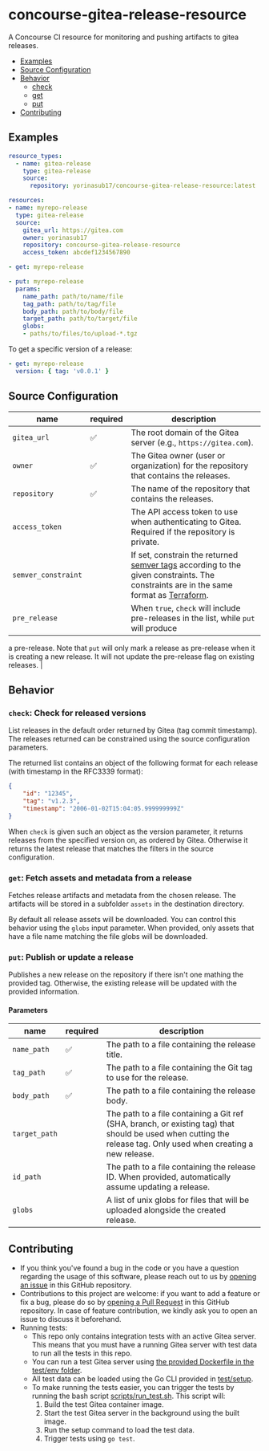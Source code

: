 # concourse-gitea-release-resource

A Concourse CI resource for monitoring and pushing artifacts to gitea releases.

- [Examples](#examples)
- [Source Configuration](#source-configuration)
- [Behavior](#behavior)
    - [check](#check-check-for-released-versions)
    - [get](#get-fetch-assets-and-metadata-from-a-release)
    - [put](#put-publish-or-update-a-release)
- [Contributing](#contributing)


## Examples

``` yaml
resource_types:
  - name: gitea-release
    type: gitea-release
    source:
      repository: yorinasub17/concourse-gitea-release-resource:latest

resources:
- name: myrepo-release
  type: gitea-release
  source:
    gitea_url: https://gitea.com
    owner: yorinasub17
    repository: concourse-gitea-release-resource
    access_token: abcdef1234567890
```

``` yaml
- get: myrepo-release
```

``` yaml
- put: myrepo-release
  params:
    name_path: path/to/name/file
    tag_path: path/to/tag/file
    body_path: path/to/body/file
    target_path: path/to/target/file
    globs:
    - paths/to/files/to/upload-*.tgz
```

To get a specific version of a release:

``` yaml
- get: myrepo-release
  version: { tag: 'v0.0.1' }
```

## Source Configuration

| name                | required | description                                                                                                                                                                                                                     |
|---------------------|----------|---------------------------------------------------------------------------------------------------------------------------------------------------------------------------------------------------------------------------------|
| `gitea_url`         | ✅       | The root domain of the Gitea server (e.g., `https://gitea.com`).                                                                                                                                                                |
| `owner`             | ✅       | The Gitea owner (user or organization) for the repository that contains the releases.                                                                                                                                           |
| `repository`        | ✅       | The name of the repository that contains the releases.                                                                                                                                                                          |
| `access_token`      |          | The API access token to use when authenticating to Gitea. Required if the repository is private.                                                                                                                                |
| `semver_constraint` |          | If set, constrain the returned [semver tags](https://semver.org/) according to the given constraints. The constraints are in the same format as [Terraform](https://www.terraform.io/language/expressions/version-constraints). |
| `pre_release`       |          | When `true`, `check` will include pre-releases in the list, while `put` will produce
a pre-release. Note that `put` will only mark a release as pre-release when it is creating a new release. It will not
update the pre-release flag on existing releases. |

## Behavior

### `check`: Check for released versions

List releases in the default order returned by Gitea (tag commit timestamp). The releases returned can be constrained
using the source configuration parameters.

The returned list contains an object of the following format for each release (with timestamp in the RFC3339 format):

```json
{
    "id": "12345",
    "tag": "v1.2.3",
    "timestamp": "2006-01-02T15:04:05.999999999Z"
}
```

When `check` is given such an object as the version parameter, it returns releases from the specified version on, as
ordered by Gitea. Otherwise it returns the latest release that matches the filters in the source configuration.

### `get`: Fetch assets and metadata from a release

Fetches release artifacts and metadata from the chosen release. The artifacts will be stored in a subfolder `assets` in
the destination directory.

By default all release assets will be downloaded. You can control this behavior using the `globs` input parameter. When
provided, only assets that have a file name matching the file globs will be downloaded.

### `put`: Publish or update a release

Publishes a new release on the repository if there isn't one mathing the provided tag. Otherwise, the existing release
will be updated with the provided information.

#### Parameters

| name          | required | description                                                                                                                                                     |
|---------------|----------|-----------------------------------------------------------------------------------------------------------------------------------------------------------------|
| `name_path`   | ✅       | The path to a file containing the release title.                                                                                                                |
| `tag_path`    | ✅       | The path to a file containing the Git tag to use for the release.                                                                                               |
| `body_path`   | ✅       | The path to a file containing the release body.                                                                                                                 |
| `target_path` |          | The path to a file containing a Git ref (SHA, branch, or existing tag) that should be used when cutting the release tag. Only used when creating a new release. |
| `id_path`     |          | The path to a file containing the release ID. When provided, automatically assume updating a release.                                                           |
| `globs`       |          | A list of unix globs for files that will be uploaded alongside the created release.                                                                             |

## Contributing

* If you think you've found a bug in the code or you have a question regarding the usage of this software, please reach
  out to us by [opening an issue](https://github.com/yorinasub17/concourse-gitea-release-resource/issues) in this GitHub
  repository.
* Contributions to this project are welcome: if you want to add a feature or fix a bug, please do so by [opening a Pull
  Request](https://github.com/yorinasub17/concourse-gitea-release-resource/pulls) in this GitHub repository. In case of
  feature contribution, we kindly ask you to open an issue to discuss it beforehand.
* Running tests:
    * This repo only contains integration tests with an active Gitea server. This means that you must have a running
      Gitea server with test data to run all the tests in this repo.
    * You can run a test Gitea server using [the provided Dockerfile in the test/env folder](/test/env).
    * All test data can be loaded using the Go CLI provided in [test/setup](/test/setup).
    * To make running the tests easier, you can trigger the tests by running the bash script
      [scripts/run_test.sh](/scripts/run_test.sh). This script will:
        1. Build the test Gitea container image.
        1. Start the test Gitea server in the background using the built image.
        1. Run the setup command to load the test data.
        1. Trigger tests using `go test`.
